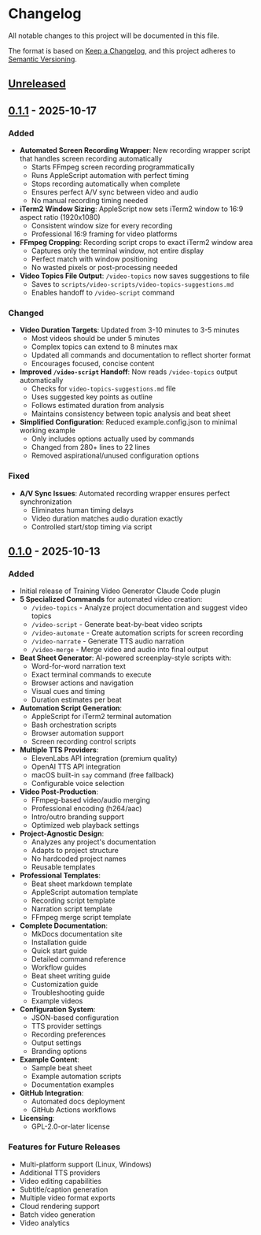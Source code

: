 # Changelog

All notable changes to this project will be documented in this file.

The format is based on [Keep a Changelog](https://keepachangelog.com/en/1.0.0/),
and this project adheres to [Semantic Versioning](https://semver.org/spec/v2.0.0.html).

## [Unreleased]

## [0.1.1] - 2025-10-17

### Added
- **Automated Screen Recording Wrapper**: New recording wrapper script that handles screen recording automatically
  - Starts FFmpeg screen recording programmatically
  - Runs AppleScript automation with perfect timing
  - Stops recording automatically when complete
  - Ensures perfect A/V sync between video and audio
  - No manual recording timing needed
- **iTerm2 Window Sizing**: AppleScript now sets iTerm2 window to 16:9 aspect ratio (1920x1080)
  - Consistent window size for every recording
  - Professional 16:9 framing for video platforms
- **FFmpeg Cropping**: Recording script crops to exact iTerm2 window area
  - Captures only the terminal window, not entire display
  - Perfect match with window positioning
  - No wasted pixels or post-processing needed
- **Video Topics File Output**: `/video-topics` now saves suggestions to file
  - Saves to `scripts/video-scripts/video-topics-suggestions.md`
  - Enables handoff to `/video-script` command

### Changed
- **Video Duration Targets**: Updated from 3-10 minutes to 3-5 minutes
  - Most videos should be under 5 minutes
  - Complex topics can extend to 8 minutes max
  - Updated all commands and documentation to reflect shorter format
  - Encourages focused, concise content
- **Improved `/video-script` Handoff**: Now reads `/video-topics` output automatically
  - Checks for `video-topics-suggestions.md` file
  - Uses suggested key points as outline
  - Follows estimated duration from analysis
  - Maintains consistency between topic analysis and beat sheet
- **Simplified Configuration**: Reduced example.config.json to minimal working example
  - Only includes options actually used by commands
  - Changed from 280+ lines to 22 lines
  - Removed aspirational/unused configuration options

### Fixed
- **A/V Sync Issues**: Automated recording wrapper ensures perfect synchronization
  - Eliminates human timing delays
  - Video duration matches audio duration exactly
  - Controlled start/stop timing via script

## [0.1.0] - 2025-10-13

### Added
- Initial release of Training Video Generator Claude Code plugin
- **5 Specialized Commands** for automated video creation:
  - `/video-topics` - Analyze project documentation and suggest video topics
  - `/video-script` - Generate beat-by-beat video scripts
  - `/video-automate` - Create automation scripts for screen recording
  - `/video-narrate` - Generate TTS audio narration
  - `/video-merge` - Merge video and audio into final output
- **Beat Sheet Generator**: AI-powered screenplay-style scripts with:
  - Word-for-word narration text
  - Exact terminal commands to execute
  - Browser actions and navigation
  - Visual cues and timing
  - Duration estimates per beat
- **Automation Script Generation**:
  - AppleScript for iTerm2 terminal automation
  - Bash orchestration scripts
  - Browser automation support
  - Screen recording control scripts
- **Multiple TTS Providers**:
  - ElevenLabs API integration (premium quality)
  - OpenAI TTS API integration
  - macOS built-in `say` command (free fallback)
  - Configurable voice selection
- **Video Post-Production**:
  - FFmpeg-based video/audio merging
  - Professional encoding (h264/aac)
  - Intro/outro branding support
  - Optimized web playback settings
- **Project-Agnostic Design**:
  - Analyzes any project's documentation
  - Adapts to project structure
  - No hardcoded project names
  - Reusable templates
- **Professional Templates**:
  - Beat sheet markdown template
  - AppleScript automation template
  - Recording script template
  - Narration script template
  - FFmpeg merge script template
- **Complete Documentation**:
  - MkDocs documentation site
  - Installation guide
  - Quick start guide
  - Detailed command reference
  - Workflow guides
  - Beat sheet writing guide
  - Customization guide
  - Troubleshooting guide
  - Example videos
- **Configuration System**:
  - JSON-based configuration
  - TTS provider settings
  - Recording preferences
  - Output settings
  - Branding options
- **Example Content**:
  - Sample beat sheet
  - Example automation scripts
  - Documentation examples
- **GitHub Integration**:
  - Automated docs deployment
  - GitHub Actions workflows
- **Licensing**:
  - GPL-2.0-or-later license

### Features for Future Releases
- Multi-platform support (Linux, Windows)
- Additional TTS providers
- Video editing capabilities
- Subtitle/caption generation
- Multiple video format exports
- Cloud rendering support
- Batch video generation
- Video analytics

[Unreleased]: https://github.com/kanopi/training-video-generator/compare/v0.1.1...HEAD
[0.1.1]: https://github.com/kanopi/training-video-generator/compare/v0.1.0...v0.1.1
[0.1.0]: https://github.com/kanopi/training-video-generator/releases/tag/v0.1.0
